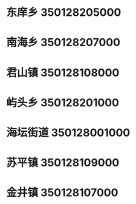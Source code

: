# 东庠乡 350128205000
# 南海乡 350128207000
# 君山镇 350128108000
# 屿头乡 350128201000
# 海坛街道 350128001000
# 苏平镇 350128109000
# 金井镇 350128107000
